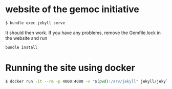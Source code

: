 # website of the gemoc initiative


```bash
$ bundle exec jekyll serve
```

It should then work.
If you have any problems, remove the Gemfile.lock in the website and run

```bash
bundle install
```

# Running the site using docker

```bash
$ docker run -it --rm -p 4000:4000 -v "$(pwd):/srv/jekyll" jekyll/jekyll jekyll serve
```
